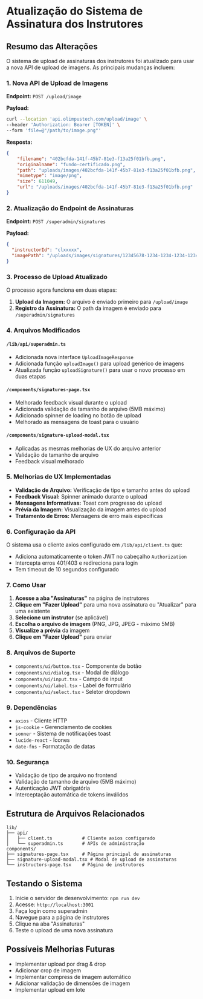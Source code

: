 # Atualização do Sistema de Assinatura dos Instrutores

## Resumo das Alterações

O sistema de upload de assinaturas dos instrutores foi atualizado para usar a nova API de upload de imagens. As principais mudanças incluem:

### 1. Nova API de Upload de Imagens

**Endpoint:** `POST /upload/image`

**Payload:**
```bash
curl --location 'api.olimpustech.com/upload/image' \
--header 'Authorization: Bearer [TOKEN]' \
--form 'file=@"/path/to/image.png"'
```

**Resposta:**
```json
{
    "filename": "402bcfda-141f-45b7-81e3-f13a25f01bfb.png",
    "originalname": "fundo-certificado.png",
    "path": "uploads/images/402bcfda-141f-45b7-81e3-f13a25f01bfb.png",
    "mimetype": "image/png",
    "size": 611049,
    "url": "/uploads/images/402bcfda-141f-45b7-81e3-f13a25f01bfb.png"
}
```

### 2. Atualização do Endpoint de Assinaturas

**Endpoint:** `POST /superadmin/signatures`

**Payload:**
```json
{
  "instructorId": "clxxxxx",
  "imagePath": "/uploads/images/signatures/12345678-1234-1234-1234-123456789012.png"
}
```

### 3. Processo de Upload Atualizado

O processo agora funciona em duas etapas:

1. **Upload da Imagem:** O arquivo é enviado primeiro para `/upload/image`
2. **Registro da Assinatura:** O path da imagem é enviado para `/superadmin/signatures`

### 4. Arquivos Modificados

#### `/lib/api/superadmin.ts`
- Adicionada nova interface `UploadImageResponse`
- Adicionada função `uploadImage()` para upload genérico de imagens
- Atualizada função `uploadSignature()` para usar o novo processo em duas etapas

#### `/components/signatures-page.tsx`
- Melhorado feedback visual durante o upload
- Adicionada validação de tamanho de arquivo (5MB máximo)
- Adicionado spinner de loading no botão de upload
- Melhorado as mensagens de toast para o usuário

#### `/components/signature-upload-modal.tsx`
- Aplicadas as mesmas melhorias de UX do arquivo anterior
- Validação de tamanho de arquivo
- Feedback visual melhorado

### 5. Melhorias de UX Implementadas

- **Validação de Arquivo:** Verificação de tipo e tamanho antes do upload
- **Feedback Visual:** Spinner animado durante o upload
- **Mensagens Informativas:** Toast com progresso do upload
- **Prévia da Imagem:** Visualização da imagem antes do upload
- **Tratamento de Erros:** Mensagens de erro mais específicas

### 6. Configuração da API

O sistema usa o cliente axios configurado em `/lib/api/client.ts` que:
- Adiciona automaticamente o token JWT no cabeçalho `Authorization`
- Intercepta erros 401/403 e redireciona para login
- Tem timeout de 10 segundos configurado

### 7. Como Usar

1. **Acesse a aba "Assinaturas"** na página de instrutores
2. **Clique em "Fazer Upload"** para uma nova assinatura ou "Atualizar" para uma existente
3. **Selecione um instrutor** (se aplicável)
4. **Escolha o arquivo de imagem** (PNG, JPG, JPEG - máximo 5MB)
5. **Visualize a prévia** da imagem
6. **Clique em "Fazer Upload"** para enviar

### 8. Arquivos de Suporte

- `components/ui/button.tsx` - Componente de botão
- `components/ui/dialog.tsx` - Modal de diálogo
- `components/ui/input.tsx` - Campo de input
- `components/ui/label.tsx` - Label de formulário
- `components/ui/select.tsx` - Seletor dropdown

### 9. Dependências

- `axios` - Cliente HTTP
- `js-cookie` - Gerenciamento de cookies
- `sonner` - Sistema de notificações toast
- `lucide-react` - Ícones
- `date-fns` - Formatação de datas

### 10. Segurança

- Validação de tipo de arquivo no frontend
- Validação de tamanho de arquivo (5MB máximo)
- Autenticação JWT obrigatória
- Interceptação automática de tokens inválidos

## Estrutura de Arquivos Relacionados

```
lib/
├── api/
│   ├── client.ts           # Cliente axios configurado
│   └── superadmin.ts       # APIs de administração
components/
├── signatures-page.tsx     # Página principal de assinaturas
├── signature-upload-modal.tsx # Modal de upload de assinaturas
└── instructors-page.tsx    # Página de instrutores
```

## Testando o Sistema

1. Inicie o servidor de desenvolvimento: `npm run dev`
2. Acesse: `http://localhost:3001`
3. Faça login como superadmin
4. Navegue para a página de instrutores
5. Clique na aba "Assinaturas"
6. Teste o upload de uma nova assinatura

## Possíveis Melhorias Futuras

- Implementar upload por drag & drop
- Adicionar crop de imagem
- Implementar compress de imagem automático
- Adicionar validação de dimensões de imagem
- Implementar upload em lote
